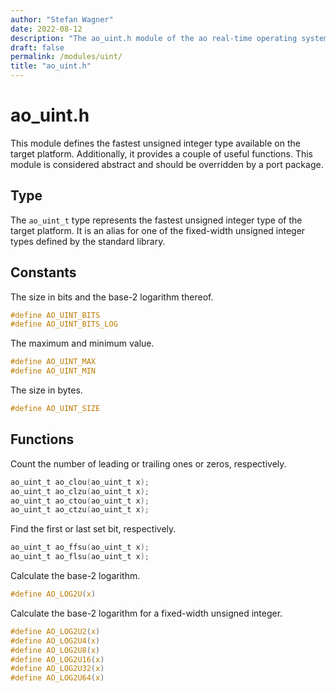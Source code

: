 ```yaml
---
author: "Stefan Wagner"
date: 2022-08-12
description: "The ao_uint.h module of the ao real-time operating system."
draft: false
permalink: /modules/uint/
title: "ao_uint.h"
---
```


# ao_uint.h

This module defines the fastest unsigned integer type available on the target platform. Additionally, it provides a couple of useful functions. This module is considered abstract and should be overridden by a port package.

## Type

The `ao_uint_t` type represents the fastest unsigned integer type of the target platform. It is an alias for one of the fixed-width unsigned integer types defined by the standard library.

## Constants

The size in bits and the base-2 logarithm thereof.

```c
#define AO_UINT_BITS
#define AO_UINT_BITS_LOG
```

The maximum and minimum value.

```c
#define AO_UINT_MAX
#define AO_UINT_MIN
```

The size in bytes.

```c
#define AO_UINT_SIZE
```

## Functions

Count the number of leading or trailing ones or zeros, respectively.

```c
ao_uint_t ao_clou(ao_uint_t x);
ao_uint_t ao_clzu(ao_uint_t x);
ao_uint_t ao_ctou(ao_uint_t x);
ao_uint_t ao_ctzu(ao_uint_t x);
```

Find the first or last set bit, respectively.

```c
ao_uint_t ao_ffsu(ao_uint_t x);
ao_uint_t ao_flsu(ao_uint_t x);
```

Calculate the base-2 logarithm.

```c
#define AO_LOG2U(x)
```

Calculate the base-2 logarithm for a fixed-width unsigned integer.

```c
#define AO_LOG2U2(x)
#define AO_LOG2U4(x)
#define AO_LOG2U8(x)
#define AO_LOG2U16(x)
#define AO_LOG2U32(x)
#define AO_LOG2U64(x)
```
